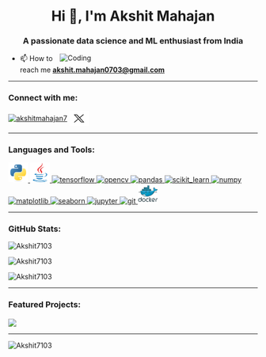 <h1 align="center">Hi 👋, I'm Akshit Mahajan</h1>
<h3 align="center">A passionate data science and ML enthusiast from India</h3>

<img align="right" alt="Coding" width="400" src="https://cdn.dribbble.com/users/1162077/screenshots/3848914/programmer.gif">


- 📫 How to reach me **akshit.mahajan0703@gmail.com**

---

<h3 align="left">Connect with me:</h3>
<p align="left">
<a href="https://www.linkedin.com/in/akshitmahajan7/" target="blank"><img align="center" src="https://raw.githubusercontent.com/rahuldkjain/github-profile-readme-generator/master/src/images/icons/Social/linked-in-alt.svg" alt="akshitmahajan7" height="30" width="40" /></a>
<a href="https://x.com/AkshitMahajan77" target="blank"><img align="center" src="https://raw.githubusercontent.com/edent/SuperTinyIcons/master/images/svg/x.svg" alt="AkshitMahajan77" height="30" width="40" /></a>
</p>

---

<h3 align="left">Languages and Tools:</h3>
<p align="left"> 
<a href="https://www.python.org" target="_blank" rel="noreferrer"> <img src="https://raw.githubusercontent.com/devicons/devicon/master/icons/python/python-original.svg" alt="python" width="40" height="40"/> </a>
<a href="https://www.java.com" target="_blank" rel="noreferrer"> <img src="https://raw.githubusercontent.com/devicons/devicon/master/icons/java/java-original.svg" alt="java" width="40" height="40"/> </a>
<a href="https://www.tensorflow.org" target="_blank" rel="noreferrer"> <img src="https://www.vectorlogo.zone/logos/tensorflow/tensorflow-icon.svg" alt="tensorflow" width="40" height="40"/> </a>
<a href="https://opencv.org/" target="_blank" rel="noreferrer"> <img src="https://www.vectorlogo.zone/logos/opencv/opencv-icon.svg" alt="opencv" width="40" height="40"/> </a>
<a href="https://pandas.pydata.org/" target="_blank" rel="noreferrer"> <img src="https://pandas.pydata.org/static/img/pandas_white.svg" alt="pandas" width="40" height="40"/> </a>
<a href="https://scikit-learn.org/" target="_blank" rel="noreferrer"> <img src="https://upload.wikimedia.org/wikipedia/commons/0/05/Scikit_learn_logo_small.svg" alt="scikit_learn" width="40" height="40"/> </a>
<a href="https://numpy.org/" target="_blank" rel="noreferrer"> <img src="https://numpy.org/images/logo.svg" alt="numpy" width="40" height="40"/> </a>
<a href="https://matplotlib.org/" target="_blank" rel="noreferrer"> <img src="https://matplotlib.org/stable/_images/sphx_glr_logos2_003.png" alt="matplotlib" width="40" height="40"/> </a>
<a href="https://seaborn.pydata.org/" target="_blank" rel="noreferrer"> <img src="https://seaborn.pydata.org/_static/logo-wide-lightbg.svg" alt="seaborn" width="40" height="40"/> </a>
<a href="https://jupyter.org/" target="_blank" rel="noreferrer"> <img src="https://jupyter.org/assets/homepage/main-logo.svg" alt="jupyter" width="40" height="40"/> </a>
<a href="https://git-scm.com/" target="_blank" rel="noreferrer"> <img src="https://www.vectorlogo.zone/logos/git-scm/git-scm-icon.svg" alt="git" width="40" height="40"/> </a>
<a href="https://www.docker.com/" target="_blank" rel="noreferrer"> <img src="https://raw.githubusercontent.com/devicons/devicon/master/icons/docker/docker-original-wordmark.svg" alt="docker" width="40" height="40"/> </a>
</p>

---

<h3 align="left">GitHub Stats:</h3>
<p align="left">
<img src="https://github-readme-stats.vercel.app/api?username=Akshit7103&show_icons=true&theme=radical" alt="Akshit7103" />
</p>

<p align="left">
<img src="https://github-readme-streak-stats.herokuapp.com/?user=Akshit7103&theme=radical" alt="Akshit7103" />
</p>

<p align="left">
<img src="https://github-readme-stats.vercel.app/api/top-langs/?username=Akshit7103&layout=compact&theme=radical" alt="Akshit7103" />
</p>

---

<h3 align="left">Featured Projects:</h3>
<p align="left">
<a href="https://github.com/Akshit7103/ASL_Science2Speech">
  <img align="center" src="https://github-readme-stats.vercel.app/api/pin/?username=Akshit7103&repo=ASL_Science2Speech&theme=radical" />
</a>
</p>

---

<p align="left">
  <img src="https://komarev.com/ghpvc/?username=Akshit7103&label=Profile%20views&color=0e75b6&style=flat" alt="Akshit7103" />
</p>

